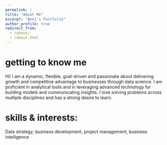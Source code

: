 ```yaml
---
permalink: /
title: "About Me"
excerpt: "Benj's Portfolio"
author_profile: true
redirect_from: 
  - /about/
  - /about.html
---
```

getting to know me
======
Hi! I am a dynamic, flexible, goal-driven and passionate about delivering growth and competitive advantage to businesses through data science. I am proficient in analytical tools and in leveraging advanced technology for building models and communicating insights. I love solving problems across multiple disciplines and has a strong desire to learn.

skills & interests:
======
Data strategy, business development, project management, business intelligence